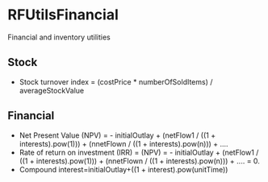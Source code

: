 # RFUtilsFinancial

Financial and inventory utilities

## Stock

- Stock turnover index = (costPrice * numberOfSoldItems) / averageStockValue

## Financial 

- Net Present Value (NPV) = - initialOutlay + (netFlow1 / ((1 + interests).pow(1))) + (nnetFlown / ((1 + interests).pow(n))) + ....
- Rate of return on investment (IRR) = (NPV) = - initialOutlay + (netFlow1 / ((1 + interests).pow(1))) + (nnetFlown / ((1 + interests).pow(n))) + .... = 0. 
- Compound interest=initialOutlay+((1 + interest).pow(unitTime))